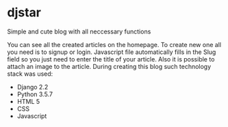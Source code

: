 # djstar
Simple and cute blog with all neccessary functions

You can see all the created articles on the homepage. To create new one all you need is to signup or login.
Javascript file automatically fills in the Slug field so you just need to enter the title of your article.
Also it is possible to attach an image to the article. During creating this blog such technology stack was used:
- Django 2.2
- Python 3.5.7
- HTML 5
- CSS
- Javascript

